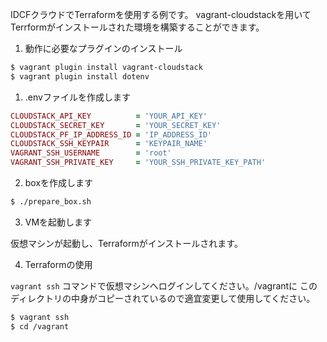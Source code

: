 IDCFクラウドでTerraformを使用する例です。
vagrant-cloudstackを用いてTerrformがインストールされた環境を構築することができます。

1. 動作に必要なプラグインのインストール

```bash
$ vagrant plugin install vagrant-cloudstack
$ vagrant plugin install dotenv
```

1. .envファイルを作成します

```ruby
CLOUDSTACK_API_KEY          = 'YOUR_API_KEY'
CLOUDSTACK_SECRET_KEY       = 'YOUR_SECRET_KEY'
CLOUDSTACK_PF_IP_ADDRESS_ID = 'IP_ADDRESS_ID'
CLOUDSTACK_SSH_KEYPAIR      = 'KEYPAIR_NAME'
VAGRANT_SSH_USERNAME        = 'root'
VAGRANT_SSH_PRIVATE_KEY     = 'YOUR_SSH_PRIVATE_KEY_PATH'
```

2. boxを作成します

```bash
$ ./prepare_box.sh
```

3. VMを起動します

仮想マシンが起動し、Terraformがインストールされます。

4. Terraformの使用

```vagrant ssh``` コマンドで仮想マシンへログインしてください。/vagrantに
このディレクトリの中身がコピーされているので適宜変更して使用してください。

```bash
$ vagrant ssh
$ cd /vagrant
```

